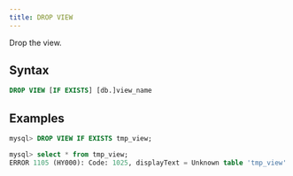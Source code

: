 ```yaml
---
title: DROP VIEW
---
```


Drop the view.

## Syntax

```sql
DROP VIEW [IF EXISTS] [db.]view_name
```

## Examples

```sql
mysql> DROP VIEW IF EXISTS tmp_view;

mysql> select * from tmp_view;
ERROR 1105 (HY000): Code: 1025, displayText = Unknown table 'tmp_view'.
```
